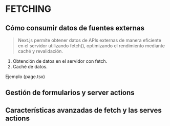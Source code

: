 



# FETCHING

## Cómo consumir datos de fuentes externas
> Next.js permite obtener datos de APIs externas de manera eficiente en el servidor utilizando fetch(), optimizando el rendimiento mediante caché y revalidación.
1. Obtención de datos en el servidor con fetch.
2. Caché de datos.


Ejemplo (page.tsx)
## Gestión de formularios y server actions
## Características avanzadas de fetch y las serves actions